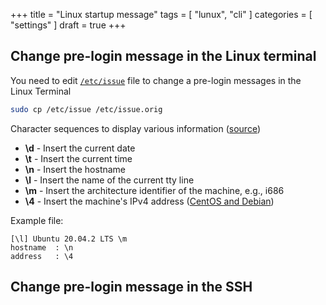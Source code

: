 +++
title = "Linux startup message"
tags = [ "lunux", "cli" ]
categories = [ "settings" ]
draft = true
+++

## Change pre-login message in the Linux terminal

You need to edit [```/etc/issue```](https://man7.org/linux/man-pages/man5/issue.5.html) file to change a pre-login messages in the Linux Terminal
```bash
sudo cp /etc/issue /etc/issue.orig
```
Character sequences to display various information ([source](http://www.linuxfromscratch.org/blfs/view/svn/postlfs/logon.html))
* **\d** - Insert the current date
* **\t** - Insert the current time
* **\n** - Insert the hostname
* **\l** - Insert the name of the current tty line
* **\m** - Insert the architecture identifier of the machine, e.g., i686
* **\4** - Insert the machine's IPv4 address ([CentOS and Debian](https://serverfault.com/a/825582))

Example file:
```
[\l] Ubuntu 20.04.2 LTS \m
hostname  : \n
address   : \4
```

## Change pre-login message in the SSH
